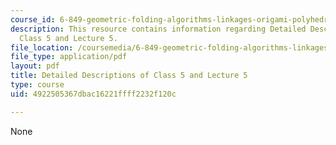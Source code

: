 ```yaml
---
course_id: 6-849-geometric-folding-algorithms-linkages-origami-polyhedra-fall-2012
description: This resource contains information regarding Detailed Descriptions of
  Class 5 and Lecture 5.
file_location: /coursemedia/6-849-geometric-folding-algorithms-linkages-origami-polyhedra-fall-2012/4922505367dbac16221ffff2232f120c_MIT6_849F12_desc05.pdf
file_type: application/pdf
layout: pdf
title: Detailed Descriptions of Class 5 and Lecture 5
type: course
uid: 4922505367dbac16221ffff2232f120c

---
```

None